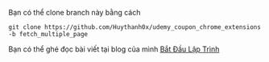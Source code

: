 Bạn có thể clone branch này bằng cách 

`git clone https://github.com/Huythanh0x/udemy_coupon_chrome_extensions -b fetch_multiple_page`

Bạn có thể ghé đọc bài viết tại blog của mình [Bắt Đầu Lập Trình](https://batdaulaptrinh.com/qua-trinh-tao-ra-chrome-extension-get-khoa-hoc-udemy-mien-phi/)
